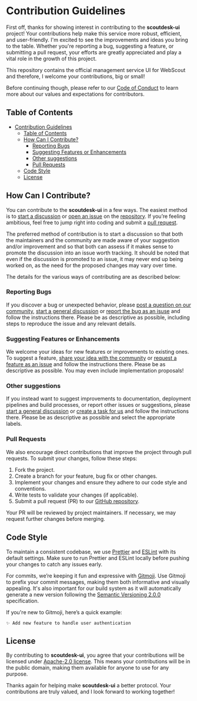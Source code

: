 # Contribution Guidelines

First off, thanks for showing interest in contributing to the **scoutdesk-ui** project! Your contributions help make this service more robust, efficient, and user-friendly. I'm excited to see the improvements and ideas you bring to the table. Whether you're reporting a bug, suggesting a feature, or submitting a pull request, your efforts are greatly appreciated and play a vital role in the growth of this project.

This repository contains the official management service UI for WebScout and therefore, I welcome your contributions, big or small!

Before continuing though, please refer to our [Code of Conduct](./CODE_OF_CONDUCT.md) to learn more about our values and expectations for contributors.

## Table of Contents

- [Contribution Guidelines](#contribution-guidelines)
  - [Table of Contents](#table-of-contents)
  - [How Can I Contribute?](#how-can-i-contribute)
    - [Reporting Bugs](#reporting-bugs)
    - [Suggesting Features or Enhancements](#suggesting-features-or-enhancements)
    - [Other suggestions](#other-suggestions)
    - [Pull Requests](#pull-requests)
  - [Code Style](#code-style)
  - [License](#license)

## How Can I Contribute?

You can contribute to the **scoutdesk-ui** in a few ways. The easiest method is to [start a discussion](https://github.com/lengors/scoutdesk-ui/discussions) or [open an issue](https://github.com/lengors/scoutdesk-ui/issues) on the [repository](https://github.com/lengors/scoutdesk-ui). If you’re feeling ambitious, feel free to jump right into coding and submit a [pull request](https://github.com/lengors/scoutdesk-ui/pulls).

The preferred method of contribution is to start a discussion so that both the maintainers and the community are made aware of your suggestion and/or improvement and so that both can assess if it makes sense to promote the discussion into an issue worth tracking. It should be noted that even if the discussion is promoted to an issue, it may never end up being worked on, as the need for the proposed changes may vary over time.

The details for the various ways of contributing are as described below:

### Reporting Bugs

If you discover a bug or unexpected behavior, please [post a question on our community](https://github.com/lengors/scoutdesk-ui/discussions/new?category=q-a), [start a general discussion](https://github.com/lengors/scoutdesk-ui/discussions/new?category=general) or [report the bug as an isuse](https://github.com/lengors/scoutdesk-ui/issues/new?template=bug_report.yml) and follow the instructions there.
Please be as descriptive as possible, including steps to reproduce the issue and any relevant details.

### Suggesting Features or Enhancements

We welcome your ideas for new features or improvements to existing ones. To suggest a feature, [share your idea with the community](https://github.com/lengors/scoutdesk-ui/discussions/new?category=ideas) or [request a feature as an issue](https://github.com/lengors/scoutdesk-ui/issues/new?template=feature_request.yml) and follow the instructions there. Please be as descriptive as possible. You may even include implementation proposals!

### Other suggestions

If you instead want to suggest improvements to documentation, deployment pipelines and build processes, or report other issues or suggestions, please [start a general discussion](https://github.com/lengors/scoutdesk-ui/discussions/new?category=general) or [create a task for us](https://github.com/lengors/scoutdesk-ui/issues/new?template=create_task.yml) and follow the instructions there. Please be as descriptive as possible and select the appropriate labels.

### Pull Requests

We also encourage direct contributions that improve the project through pull requests. To submit your changes, follow these steps:

1. Fork the project.
2. Create a branch for your feature, bug fix or other changes.
3. Implement your changes and ensure they adhere to our code style and conventions.
4. Write tests to validate your changes (if applicable).
5. Submit a pull request (PR) to our [GitHub repository](https://github.com/lengors/scoutdesk-ui).

Your PR will be reviewed by project maintainers. If necessary, we may request further changes before merging.

## Code Style

To maintain a consistent codebase, we use [Prettier](https://prettier.io/) and [ESLint](https://eslint.org/) with its default settings. Make sure to run Prettier and ESLint locally before pushing your changes to catch any issues early.

For commits, we’re keeping it fun and expressive with [Gitmoji](https://gitmoji.dev/). Use Gitmoji to prefix your commit messages, making them both informative and visually appealing. It's also important for our build system as it will automatically generate a new version following the [Semantic Versioning 2.0.0](https://semver.org/) specification.

If you're new to Gitmoji, here’s a quick example:

```
✨ Add new feature to handle user authentication
```

## License

By contributing to **scoutdesk-ui**, you agree that your contributions will be licensed under [Apache-2.0 license](./LICENSE). This means your contributions will be in the public domain, making them available for anyone to use for any purpose.

Thanks again for helping make **scoutdesk-ui** a better protocol. Your contributions are truly valued, and I look forward to working together!